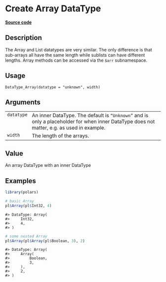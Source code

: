 

# Create Array DataType

[**Source code**](https://github.com/pola-rs/r-polars/tree/main/R/datatype.R#L300)

## Description

The Array and List datatypes are very similar. The only difference is
that sub-arrays all have the same length while sublists can have
different lengths. Array methods can be accessed via the
<code style="white-space: pre;">$arr</code> subnamespace.

## Usage

<pre><code class='language-R'>DataType_Array(datatype = "unknown", width)
</code></pre>

## Arguments

<table>
<tr>
<td style="white-space: nowrap; font-family: monospace; vertical-align: top">
<code id="datatype">datatype</code>
</td>
<td>
An inner DataType. The default is <code>“Unknown”</code> and is only a
placeholder for when inner DataType does not matter, e.g. as used in
example.
</td>
</tr>
<tr>
<td style="white-space: nowrap; font-family: monospace; vertical-align: top">
<code id="width">width</code>
</td>
<td>
The length of the arrays.
</td>
</tr>
</table>

## Value

An array DataType with an inner DataType

## Examples

``` r
library(polars)

# basic Array
pl$Array(pl$Int32, 4)
```

    #> DataType: Array(
    #>     Int32,
    #>     4,
    #> )

``` r
# some nested Array
pl$Array(pl$Array(pl$Boolean, 3), 2)
```

    #> DataType: Array(
    #>     Array(
    #>         Boolean,
    #>         3,
    #>     ),
    #>     2,
    #> )
